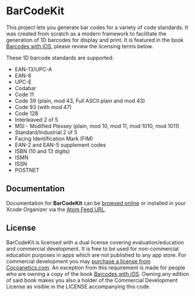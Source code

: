 BarCodeKit
==========

This project lets you generate bar codes for a variety of code standards. It was created from scratch as a modern framework to facilitate the generation of 1D barcodes for display and print. It is featured in the book [Barcodes with iOS](http://www.cocoanetics.com/2015/01/book-out/), please review the licensing terms below.

These 1D barcode standards are supported:

- EAN-13/UPC-A
- EAN-8
- UPC-E
- Codabar
- Code 11
- Code 39 (plain, mod 43, Full ASCII plain and mod 43)
- Code 93 (with mod 47)
- Code 128
- Interleaved 2 of 5
- MSI - Modified Plessey (plain, mod 10, mod 11, mod 1010, mod 1011)
- Standard/Industrial 2 of 5
- Facing Identification Mark (FIM)
- EAN-2 and EAN-5 supplement codes
- ISBN (10 and 13 digits)
- ISMN
- ISSN
- POSTNET

Documentation
-------------

Documentation for **BarCodeKit** can be [browsed online](https://docs.cocoanetics.com/BarCodeKit) or installed in your Xcode Organizer via the [Atom Feed URL](https://docs.cocoanetics.com/BarCodeKit/BarCodeKit.atom).

License
-------

BarCodeKit is licensed with a dual license covering evaluation/education and commercial development. It is free to be used for non-commercial education purposes in apps which are not published to any app store. For commercial development you may [purchase a license from Cocoanetics.com](http://www.cocoanetics.com/parts/barcodekit/). An exception from this requirement is made for people who are owning a copy of the book [Barcodes with iOS](http://www.cocoanetics.com/2015/01/book-out/). Owning any edition of said book makes you also a holder of the Commercial Development License as visible in the LICENSE accompanying this code.
